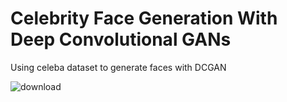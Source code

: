 # Celebrity Face Generation With Deep Convolutional GANs
Using celeba dataset  to generate faces with DCGAN



![download](https://user-images.githubusercontent.com/71878421/163059222-7bd0ada7-cc93-4217-b1c4-1237ccd5782f.png)





